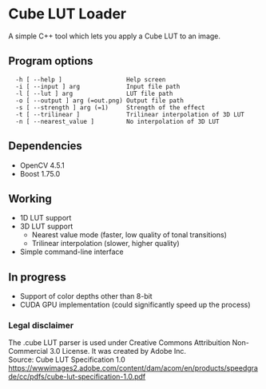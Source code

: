 # Cube LUT Loader
A simple C++ tool which lets you apply a Cube LUT to an image.

## Program options
```
  -h [ --help ]                  Help screen
  -i [ --input ] arg             Input file path
  -l [ --lut ] arg               LUT file path
  -o [ --output ] arg (=out.png) Output file path
  -s [ --strength ] arg (=1)     Strength of the effect
  -t [ --trilinear ]             Trilinear interpolation of 3D LUT
  -n [ --nearest_value ]         No interpolation of 3D LUT
```

## Dependencies
- OpenCV 4.5.1
- Boost 1.75.0

## Working
- 1D LUT support
- 3D LUT support
    - Nearest value mode (faster, low quality of tonal transitions)
    - Trilinear interpolation (slower, higher quality)
- Simple command-line interface

## In progress
- Support of color depths other than 8-bit
- CUDA GPU implementation (could significantly speed up the process)

### Legal disclaimer
The .cube LUT parser is used under Creative Commons Attribuition Non-Commercial 3.0 License.
It was created by Adobe Inc.  
Source: Cube LUT Specification 1.0  
https://wwwimages2.adobe.com/content/dam/acom/en/products/speedgrade/cc/pdfs/cube-lut-specification-1.0.pdf